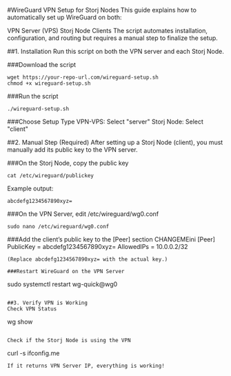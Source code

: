 #WireGuard VPN Setup for Storj Nodes
This guide explains how to automatically set up WireGuard on both:

VPN Server (VPS)
Storj Node Clients
The script automates installation, configuration, and routing but requires a manual step to finalize the setup.

##1. Installation
Run this script on both the VPN server and each Storj Node.

###Download the script
```
wget https://your-repo-url.com/wireguard-setup.sh
chmod +x wireguard-setup.sh
```

###Run the script
```
./wireguard-setup.sh
```

###Choose Setup Type
VPN-VPS: Select "server"
Storj Node: Select "client"

##2. Manual Step (Required)
After setting up a Storj Node (client), you must manually add its public key to the VPN server.

###On the Storj Node, copy the public key
```
cat /etc/wireguard/publickey
```
Example output:
```
abcdefg1234567890xyz=
```

###On the VPN Server, edit /etc/wireguard/wg0.conf
```
sudo nano /etc/wireguard/wg0.conf
```

###Add the client’s public key to the [Peer] section
CHANGEMEini
[Peer]
PublicKey = abcdefg1234567890xyz=
AllowedIPs = 10.0.0.2/32
```
(Replace abcdefg1234567890xyz= with the actual key.)

###Restart WireGuard on the VPN Server
```
sudo systemctl restart wg-quick@wg0
```

##3. Verify VPN is Working
Check VPN Status
```
wg show
```

Check if the Storj Node is using the VPN
```
curl -s ifconfig.me
```
If it returns VPN Server IP, everything is working!
